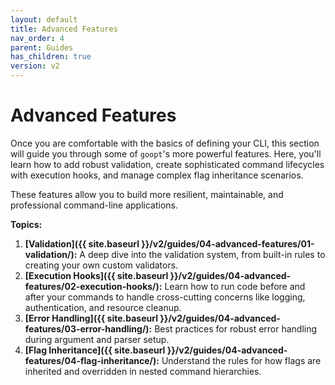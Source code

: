 ```yaml
---
layout: default
title: Advanced Features
nav_order: 4
parent: Guides
has_children: true
version: v2
---
```


# Advanced Features

Once you are comfortable with the basics of defining your CLI, this section will guide you through some of `goopt`'s more powerful features. Here, you'll learn how to add robust validation, create sophisticated command lifecycles with execution hooks, and manage complex flag inheritance scenarios.

These features allow you to build more resilient, maintainable, and professional command-line applications.

**Topics:**

1.  **[Validation]({{ site.baseurl }}/v2/guides/04-advanced-features/01-validation/):** A deep dive into the validation system, from built-in rules to creating your own custom validators.
2.  **[Execution Hooks]({{ site.baseurl }}/v2/guides/04-advanced-features/02-execution-hooks/):** Learn how to run code before and after your commands to handle cross-cutting concerns like logging, authentication, and resource cleanup.
3.  **[Error Handling]({{ site.baseurl }}/v2/guides/04-advanced-features/03-error-handling/):** Best practices for robust error handling during argument and parser setup.
4.  **[Flag Inheritance]({{ site.baseurl }}/v2/guides/04-advanced-features/04-flag-inheritance/):** Understand the rules for how flags are inherited and overridden in nested command hierarchies.